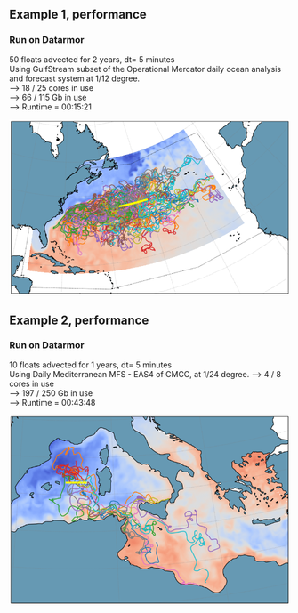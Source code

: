 ## Example 1, performance
### Run on Datarmor
50 floats advected for 2 years, dt= 5 minutes  
Using GulfStream subset of the Operational Mercator daily ocean analysis and forecast system at 1/12 degree.  
--> 18 / 25 cores in use  
--> 66 / 115 Gb in use   
--> Runtime = 00:15:21 
  
![](https://raw.githubusercontent.com/euroargodev/VirtualFleet/master/50floats_linedep_2years.png?token=AEIGE7HB6J4MORC5IYKNVJC6L6TOK)  

## Example 2, performance
### Run on Datarmor
10 floats advected for 1 years, dt= 5 minutes  
Using Daily Mediterranean MFS - EAS4 of CMCC, at 1/24 degree.
--> 4 / 8 cores in use  
--> 197 / 250 Gb in use   
--> Runtime = 00:43:48 
  
![](https://raw.githubusercontent.com/euroargodev/VirtualFleet/master/10_floats_med_1y.png?token=AEIGE7GWHRUVAY3NBRWA73S6L7IYA)









